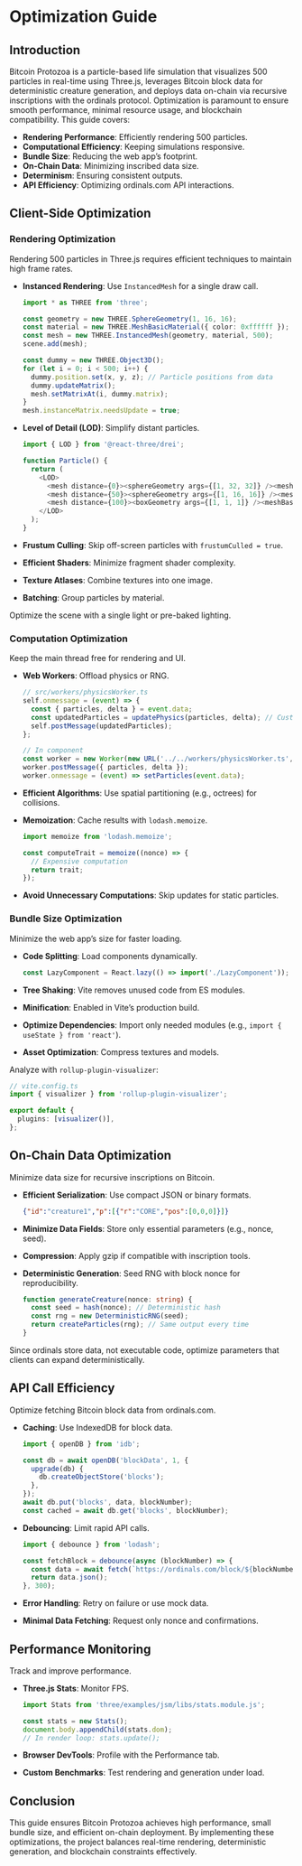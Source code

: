 # Optimization Guide

## Introduction
Bitcoin Protozoa is a particle-based life simulation that visualizes 500 particles in real-time using Three.js, leverages Bitcoin block data for deterministic creature generation, and deploys data on-chain via recursive inscriptions with the ordinals protocol. Optimization is paramount to ensure smooth performance, minimal resource usage, and blockchain compatibility. This guide covers:

- **Rendering Performance**: Efficiently rendering 500 particles.
- **Computational Efficiency**: Keeping simulations responsive.
- **Bundle Size**: Reducing the web app’s footprint.
- **On-Chain Data**: Minimizing inscribed data size.
- **Determinism**: Ensuring consistent outputs.
- **API Efficiency**: Optimizing ordinals.com API interactions.

## Client-Side Optimization

### Rendering Optimization
Rendering 500 particles in Three.js requires efficient techniques to maintain high frame rates.

- **Instanced Rendering**: Use `InstancedMesh` for a single draw call.
  ```typescript
  import * as THREE from 'three';

  const geometry = new THREE.SphereGeometry(1, 16, 16);
  const material = new THREE.MeshBasicMaterial({ color: 0xffffff });
  const mesh = new THREE.InstancedMesh(geometry, material, 500);
  scene.add(mesh);

  const dummy = new THREE.Object3D();
  for (let i = 0; i < 500; i++) {
    dummy.position.set(x, y, z); // Particle positions from data
    dummy.updateMatrix();
    mesh.setMatrixAt(i, dummy.matrix);
  }
  mesh.instanceMatrix.needsUpdate = true;
  ```

- **Level of Detail (LOD)**: Simplify distant particles.
  ```typescript
  import { LOD } from '@react-three/drei';

  function Particle() {
    return (
      <LOD>
        <mesh distance={0}><sphereGeometry args={[1, 32, 32]} /><meshBasicMaterial color="white" /></mesh>
        <mesh distance={50}><sphereGeometry args={[1, 16, 16]} /><meshBasicMaterial color="white" /></mesh>
        <mesh distance={100}><boxGeometry args={[1, 1, 1]} /><meshBasicMaterial color="white" /></mesh>
      </LOD>
    );
  }
  ```

- **Frustum Culling**: Skip off-screen particles with `frustumCulled = true`.
- **Efficient Shaders**: Minimize fragment shader complexity.
- **Texture Atlases**: Combine textures into one image.
- **Batching**: Group particles by material.

Optimize the scene with a single light or pre-baked lighting.

### Computation Optimization
Keep the main thread free for rendering and UI.

- **Web Workers**: Offload physics or RNG.
  ```typescript
  // src/workers/physicsWorker.ts
  self.onmessage = (event) => {
    const { particles, delta } = event.data;
    const updatedParticles = updatePhysics(particles, delta); // Custom logic
    self.postMessage(updatedParticles);
  };

  // In component
  const worker = new Worker(new URL('../../workers/physicsWorker.ts', import.meta.url));
  worker.postMessage({ particles, delta });
  worker.onmessage = (event) => setParticles(event.data);
  ```

- **Efficient Algorithms**: Use spatial partitioning (e.g., octrees) for collisions.
- **Memoization**: Cache results with `lodash.memoize`.
  ```typescript
  import memoize from 'lodash.memoize';

  const computeTrait = memoize((nonce) => {
    // Expensive computation
    return trait;
  });
  ```

- **Avoid Unnecessary Computations**: Skip updates for static particles.

### Bundle Size Optimization
Minimize the web app’s size for faster loading.

- **Code Splitting**: Load components dynamically.
  ```typescript
  const LazyComponent = React.lazy(() => import('./LazyComponent'));
  ```

- **Tree Shaking**: Vite removes unused code from ES modules.
- **Minification**: Enabled in Vite’s production build.
- **Optimize Dependencies**: Import only needed modules (e.g., `import { useState } from 'react'`).
- **Asset Optimization**: Compress textures and models.

Analyze with `rollup-plugin-visualizer`:
```typescript
// vite.config.ts
import { visualizer } from 'rollup-plugin-visualizer';

export default {
  plugins: [visualizer()],
};
```

## On-Chain Data Optimization
Minimize data size for recursive inscriptions on Bitcoin.

- **Efficient Serialization**: Use compact JSON or binary formats.
  ```json
  {"id":"creature1","p":[{"r":"CORE","pos":[0,0,0]}]}
  ```

- **Minimize Data Fields**: Store only essential parameters (e.g., nonce, seed).
- **Compression**: Apply gzip if compatible with inscription tools.
- **Deterministic Generation**: Seed RNG with block nonce for reproducibility.
  ```typescript
  function generateCreature(nonce: string) {
    const seed = hash(nonce); // Deterministic hash
    const rng = new DeterministicRNG(seed);
    return createParticles(rng); // Same output every time
  }
  ```

Since ordinals store data, not executable code, optimize parameters that clients can expand deterministically.

## API Call Efficiency
Optimize fetching Bitcoin block data from ordinals.com.

- **Caching**: Use IndexedDB for block data.
  ```typescript
  import { openDB } from 'idb';

  const db = await openDB('blockData', 1, {
    upgrade(db) {
      db.createObjectStore('blocks');
    },
  });
  await db.put('blocks', data, blockNumber);
  const cached = await db.get('blocks', blockNumber);
  ```

- **Debouncing**: Limit rapid API calls.
  ```typescript
  import { debounce } from 'lodash';

  const fetchBlock = debounce(async (blockNumber) => {
    const data = await fetch(`https://ordinals.com/block/${blockNumber}`);
    return data.json();
  }, 300);
  ```

- **Error Handling**: Retry on failure or use mock data.
- **Minimal Data Fetching**: Request only nonce and confirmations.

## Performance Monitoring
Track and improve performance.

- **Three.js Stats**: Monitor FPS.
  ```typescript
  import Stats from 'three/examples/jsm/libs/stats.module.js';

  const stats = new Stats();
  document.body.appendChild(stats.dom);
  // In render loop: stats.update();
  ```

- **Browser DevTools**: Profile with the Performance tab.
- **Custom Benchmarks**: Test rendering and generation under load.

## Conclusion
This guide ensures Bitcoin Protozoa achieves high performance, small bundle size, and efficient on-chain deployment. By implementing these optimizations, the project balances real-time rendering, deterministic generation, and blockchain constraints effectively.


